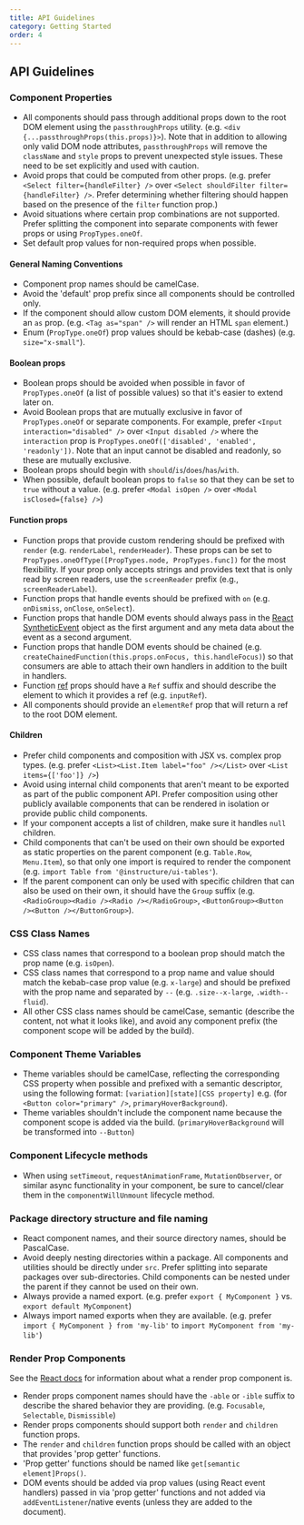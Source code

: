 ```yaml
---
title: API Guidelines
category: Getting Started
order: 4
---
```


## API Guidelines

### Component Properties

- All components should pass through additional props down to the root DOM element using the `passthroughProps` utility. (e.g. `<div {...passthroughProps(this.props)}>`). Note that in addition to allowing only valid DOM node attributes, `passthroughProps` will remove the `className` and `style` props to prevent unexpected style issues. These need to be set explicitly and used with caution.
- Avoid props that could be computed from other props. (e.g. prefer `<Select filter={handleFilter} />` over `<Select shouldFilter filter={handleFilter} />`. Prefer determining whether filtering should happen based on the presence of the `filter` function prop.)
- Avoid situations where certain prop combinations are not supported. Prefer splitting the component into separate components with fewer props or using `PropTypes.oneOf`.
- Set default prop values for non-required props when possible.

#### General Naming Conventions

- Component prop names should be camelCase.
- Avoid the 'default' prop prefix since all components should be controlled only.
- If the component should allow custom DOM elements, it should provide an `as` prop. (e.g. `<Tag as="span" />` will render an HTML `span` element.)
- Enum (`PropType.oneOf`) prop values should be kebab-case (dashes) (e.g. `size="x-small"`).

#### Boolean props

- Boolean props should be avoided when possible in favor of `PropTypes.oneOf` (a list of possible values) so that it's easier to extend later on.
- Avoid Boolean props that are mutually exclusive in favor of `PropTypes.oneOf` or separate components. For example, prefer `<Input interaction="disabled" />` over `<Input disabled />` where the `interaction` prop is `PropTypes.oneOf(['disabled', 'enabled', 'readonly'])`. Note that an input cannot be disabled and readonly, so these are mutually exclusive.
- Boolean props should begin with `should`/`is`/`does`/`has`/`with`.
- When possible, default boolean props to `false` so that they can be set to `true` without a value. (e.g. prefer `<Modal isOpen />` over `<Modal isClosed={false} />`)

#### Function props

- Function props that provide custom rendering should be prefixed with `render` (e.g. `renderLabel`, `renderHeader`). These props can be set to `PropTypes.oneOfType([PropTypes.node, PropTypes.func])` for the most flexibility. If your prop only accepts strings and provides text that is only read by screen readers, use the `screenReader` prefix (e.g., `screenReaderLabel`).
- Function props that handle events should be prefixed with `on` (e.g. `onDismiss`, `onClose`, `onSelect`).
- Function props that handle DOM events should always pass in the [React SyntheticEvent](https://reactjs.org/docs/events.html) object as the first argument and any meta data about the event as a second argument.
- Function props that handle DOM events should be chained (e.g. `createChainedFunction(this.props.onFocus, this.handleFocus)`) so that consumers are able to attach their own handlers in addition to the built in handlers.
- Function [ref](https://reactjs.org/docs/refs-and-the-dom.html) props should have a `Ref` suffix and should describe the element to which it provides a ref (e.g. `inputRef`).
- All components should provide an `elementRef` prop that will return a ref to the root DOM element.

#### Children

- Prefer child components and composition with JSX vs. complex prop types. (e.g. prefer `<List><List.Item label="foo" /></List>` over `<List items={['foo']} />`)
- Avoid using internal child components that aren't meant to be exported as part of the public component API. Prefer composition using other publicly available components that can be rendered in isolation or provide public child components.
- If your component accepts a list of children, make sure it handles `null` children.
- Child components that can't be used on their own should be exported as static properties on the parent component (e.g. `Table.Row`, `Menu.Item`), so that only one import is required to render the component (e.g. `import Table from '@instructure/ui-tables'`).
- If the parent component can only be used with specific children that can also be used on their own, it should have the `Group` suffix (e.g. `<RadioGroup><Radio /><Radio /></RadioGroup>`, `<ButtonGroup><Button /><Button /></ButtonGroup>`).

### CSS Class Names

- CSS class names that correspond to a boolean prop should match the prop name (e.g. `isOpen`).
- CSS class names that correspond to a prop name and value should match the kebab-case prop value (e.g. `x-large`) and should be prefixed with the prop name and separated by `--` (e.g. `.size--x-large`, `.width--fluid`).
- All other CSS class names should be camelCase, semantic (describe the content, not what it looks like), and avoid any component prefix (the component scope will be added by the build).

### Component Theme Variables

- Theme variables should be camelCase, reflecting the corresponding CSS property when possible and prefixed with a semantic descriptor, using the following format: `[variation][state][CSS property]` e.g. (for `<Button color="primary" />`, `primaryHoverBackground`).
- Theme variables shouldn't include the component name because the component scope is added via the build. (`primaryHoverBackground` will be transformed into `--Button`)

### Component Lifecycle methods

- When using `setTimeout`, `requestAnimationFrame`, `MutationObserver`, or similar async functionality in your component, be sure to cancel/clear them in the `componentWillUnmount` lifecycle method.

### Package directory structure and file naming

- React component names, and their source directory names, should be PascalCase.
- Avoid deeply nesting directories within a package. All components and utilities should be directly under `src`. Prefer splitting into separate packages over sub-directories. Child components can be nested under the parent if they cannot be used on their own.
- Always provide a named export. (e.g. prefer `export { MyComponent }` vs. `export default MyComponent`)
- Always import named exports when they are available. (e.g. prefer `import { MyComponent } from 'my-lib'` to `import MyComponent from 'my-lib'`)

### Render Prop Components

See the [React docs](https://reactjs.org/docs/render-props.html) for information about what a render prop component is.

- Render props component names should have the `-able` or `-ible` suffix to describe the shared behavior they are providing. (e.g. `Focusable`, `Selectable`, `Dismissible`)
- Render props components should support both `render` and `children` function props.
- The `render` and `children` function props should be called with an object that provides 'prop getter' functions.
- 'Prop getter' functions should be named like `get[semantic element]Props()`.
- DOM events should be added via prop values (using React event handlers) passed in via 'prop getter' functions and not added via `addEventListener`/native events (unless they are added to the document).
